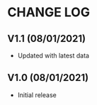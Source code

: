 CHANGE LOG
==========


## V1.1 (08/01/2021)

* Updated with latest data


## V1.0 (08/01/2021)

* Initial release
